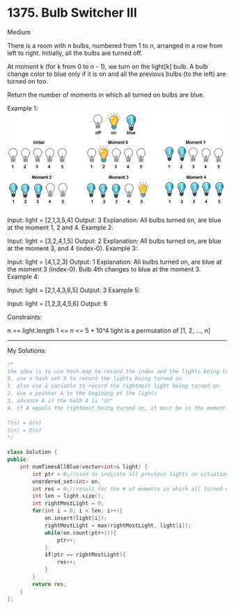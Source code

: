 # 1375. Bulb Switcher III
Medium

There is a room with n bulbs, numbered from 1 to n, arranged in a row from left to right. Initially, all the bulbs are turned off.

At moment k (for k from 0 to n - 1), we turn on the light[k] bulb. A bulb change color to blue only if it is on and all the previous bulbs (to the left) are turned on too.

Return the number of moments in which all turned on bulbs are blue.

 

Example 1:
![](https://github.com/fengyanglin09/LeetCodeSolutionsC-/blob/master/images/Leetcode1375.%20Bulb%20Switcher%20III.png)


Input: light = [2,1,3,5,4]
Output: 3
Explanation: All bulbs turned on, are blue at the moment 1, 2 and 4.
Example 2:

Input: light = [3,2,4,1,5]
Output: 2
Explanation: All bulbs turned on, are blue at the moment 3, and 4 (index-0).
Example 3:

Input: light = [4,1,2,3]
Output: 1
Explanation: All bulbs turned on, are blue at the moment 3 (index-0).
Bulb 4th changes to blue at the moment 3.
Example 4:

Input: light = [2,1,4,3,6,5]
Output: 3
Example 5:

Input: light = [1,2,3,4,5,6]
Output: 6
 

Constraints:

n == light.length
1 <= n <= 5 * 10^4
light is a permutation of  [1, 2, ..., n]


----------------------------------------------
My Solutions:
```c++
/*
the idea is to use hash map to record the index and the lights being turned on
0. use a hash set S to record the lights being turned on
1. also use a variable to record the rightmost light being turned on
2. use a pointer A to the begining of the lights
3. advance A if the bulb A is "on"
4. if A equals the rightmost being turned on, it must be in the moment in which all turned on bulbs are blue

T(n) = O(n)
S(n) = O(n)
*/

class Solution {
public:
    int numTimesAllBlue(vector<int>& light) {
        int ptr = 0;//used to indicate all previous lights on situation
        unordered_set<int> on;
        int res = 0;//result for the # of moments in which all turned on bulbs are blue
        int len = light.size();
        int rightMostLight = 0;
        for(int i = 0; i < len; i++){
            on.insert(light[i]);
            rightMostLight = max(rightMostLight, light[i]);
            while(on.count(ptr+1)){
                ptr++;
            }
            if(ptr == rightMostLight){
                res++;
            }
        }
        return res;
    }
};
```
